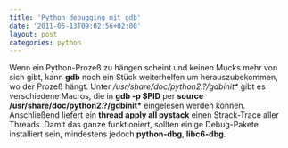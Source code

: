 ```yaml
---
title: 'Python debugging mit gdb'
date: '2011-05-13T09:02:56+02:00'
layout: post
categories: python
---
```


Wenn ein Python-Prozeß zu hängen scheint und keinen Mucks mehr von sich gibt, kann **gdb** noch ein Stück weiterhelfen um herauszubekommen, wo der Prozeß hängt. Unter */usr/share/doc/python2.?/gdbinit\** gibt es verschiedene Macros, die in **gdb -p $PID** per **source /usr/share/doc/python2.?/gdbinit\*** eingelesen werden können. Anschließend liefert ein **thread apply all pystack** einen Strack-Trace aller Threads.
Damit das ganze funktioniert, sollten einige Debug-Pakete installiert sein, mindestens jedoch **python-dbg**, **libc6-dbg**.
<!-- Leider funktioniert das Macro nicht immer, deswegen gibt es im Toolshed das Programm **gdbpystack**, daß das Erzeugen eines Python-Stacktraces vereinfacht. -->
